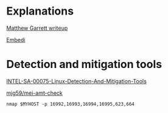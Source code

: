 Explanations
============

[Matthew Garrett writeup](http://mjg59.dreamwidth.org/48429.html)

[Embedi](https://embedi.com/news/mythbusters-cve-2017-5689)


Detection and mitigation tools
==============================

[INTEL-SA-00075-Linux-Detection-And-Mitigation-Tools](https://github.com/intel/INTEL-SA-00075-Linux-Detection-And-Mitigation-Tools)

[mjg59/mei-amt-check](https://github.com/mjg59/mei-amt-check)

    nmap $MYHOST -p 16992,16993,16994,16995,623,664

